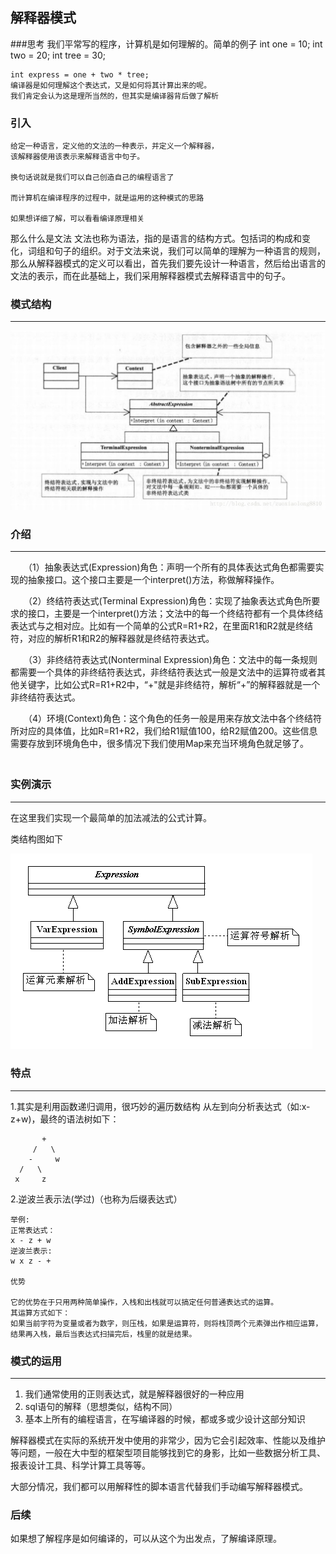 ## 解释器模式
###思考
	我们平常写的程序，计算机是如何理解的。简单的例子
	int one = 10;
	int two = 20;
	int tree = 30;
	
	int express = one + two * tree;
	编译器是如何理解这个表达式，又是如何将其计算出来的呢。
	我们肯定会认为这是理所当然的，但其实是编译器背后做了解析

### 引入
	给定一种语言，定义他的文法的一种表示，并定义一个解释器，
	该解释器使用该表示来解释语言中句子。
	
	换句话说就是我们可以自己创造自己的编程语言了
	
	而计算机在编译程序的过程中，就是运用的这种模式的思路
	
	如果想详细了解，可以看看编译原理相关

那么什么是文法
	文法也称为语法，指的是语言的结构方式。包括词的构成和变化，词组和句子的组织。对于文法来说，我们可以简单的理解为一种语言的规则，那么从解释器模式的定义可以看出，首先我们要先设计一种语言，然后给出语言的文法的表示，而在此基础上，我们采用解释器模式去解释语言中的句子。
	
	
	
### 模式结构
***
![](first.jpeg)
### 介绍
*** 
　　（1）抽象表达式(Expression)角色：声明一个所有的具体表达式角色都需要实现的抽象接口。这个接口主要是一个interpret()方法，称做解释操作。

　　（2）终结符表达式(Terminal Expression)角色：实现了抽象表达式角色所要求的接口，主要是一个interpret()方法；文法中的每一个终结符都有一个具体终结表达式与之相对应。比如有一个简单的公式R=R1+R2，在里面R1和R2就是终结符，对应的解析R1和R2的解释器就是终结符表达式。

　　（3）非终结符表达式(Nonterminal Expression)角色：文法中的每一条规则都需要一个具体的非终结符表达式，非终结符表达式一般是文法中的运算符或者其他关键字，比如公式R=R1+R2中，“+"就是非终结符，解析“+”的解释器就是一个非终结符表达式。

　　（4）环境(Context)角色：这个角色的任务一般是用来存放文法中各个终结符所对应的具体值，比如R=R1+R2，我们给R1赋值100，给R2赋值200。这些信息需要存放到环境角色中，很多情况下我们使用Map来充当环境角色就足够了。
　　
　　
### 实例演示
***
在这里我们实现一个最简单的加法减法的公式计算。

类结构图如下

![](second.gif)



### 特点
***

1.其实是利用函数递归调用，很巧妙的遍历数结构
  从左到向分析表达式（如:x-z+w)，最终的语法树如下：
                
           +
         /   \
        -     w
      /   \
     x     z
        
2.逆波兰表示法(学过)（也称为后缀表达式）
	
	举例:
	正常表达式：
	x - z + w
	逆波兰表示:
	w x z - +
	
	优势
	
	它的优势在于只用两种简单操作，入栈和出栈就可以搞定任何普通表达式的运算。
	其运算方式如下：
	如果当前字符为变量或者为数字，则压栈，如果是运算符，则将栈顶两个元素弹出作相应运算，
	结果再入栈，最后当表达式扫描完后，栈里的就是结果。
	
### 模式的运用
***

1. 我们通常使用的正则表达式，就是解释器很好的一种应用
2. sql语句的解释（思想类似，结构不同）
3. 基本上所有的编程语言，在写编译器的时候，都或多或少设计这部分知识


解释器模式在实际的系统开发中使用的非常少，因为它会引起效率、性能以及维护等问题，一般在大中型的框架型项目能够找到它的身影，比如一些数据分析工具、报表设计工具、科学计算工具等等。

大部分情况，我们都可以用解释性的脚本语言代替我们手动编写解释器模式。

### 后续
如果想了解程序是如何编译的，可以从这个为出发点，了解编译原理。
	



	
	